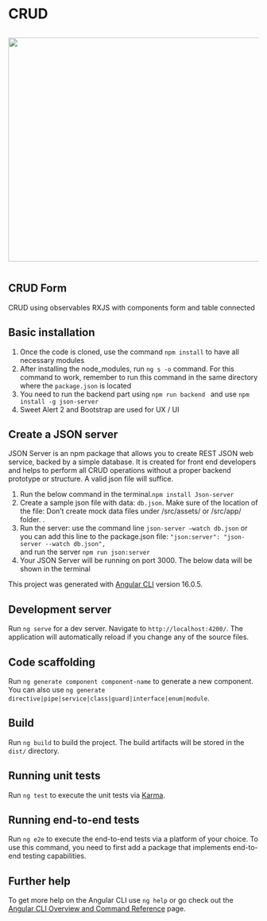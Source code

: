 # CRUD

<div style="display:flex; flex-wrap:wrap; justify-content:center; margin:auto">
   <img style="width:1000px; height:450px; margin:12px" src="https://github.com/LolaGM/CRUD-Form/assets/116545851/94d0de4f-396f-49c7-a913-9c43a1bd9b71">
</div>


## CRUD Form
CRUD using observables RXJS with components form and table connected


## Basic installation

<ol>
    <li>Once the code is cloned, use the command <code>npm install</code> to have all necessary modules</li>
    <li>After installing the node_modules, run <code>ng s -o</code> command. For this command to work, remember to run this command in the same directory where the <code>package.json</code> is located</li>
    <li>You need to run the backend part using <code>npm run backend </code> and use <code>npm install -g json-server</code></li>
    <li>Sweet Alert 2 and Bootstrap are used for UX / UI </li>
</ol>

## Create a JSON server

<p>JSON Server is an npm package that allows you to create REST JSON web service, backed by a simple database. It is created for front end developers and helps to perform all CRUD operations without a proper backend prototype or structure. A valid json file will suffice.</p>

<ol>
    <li>Run the below command in the terminal.<code>npm install Json-server</code></li>
    <li>Create a sample json file with data: <code>db.json</code>. Make sure of the location of the file: Don’t create mock data files under /src/assets/ or /src/app/ folder.
.</li>
    <li>Run the server: use the command line <code>json-server –watch db.json</code> or you can add this line to the package.json file: <code>"json:server": "json-server --watch db.json",
</code>and run the server <code>npm run json:server
</code></li>
<li>Your JSON Server will be running on port 3000. The below data will be shown in the terminal
</li>
</ol>

This project was generated with [Angular CLI](https://github.com/angular/angular-cli) version 16.0.5.

## Development server

Run `ng serve` for a dev server. Navigate to `http://localhost:4200/`. The application will automatically reload if you change any of the source files.

## Code scaffolding

Run `ng generate component component-name` to generate a new component. You can also use `ng generate directive|pipe|service|class|guard|interface|enum|module`.

## Build

Run `ng build` to build the project. The build artifacts will be stored in the `dist/` directory.

## Running unit tests

Run `ng test` to execute the unit tests via [Karma](https://karma-runner.github.io).

## Running end-to-end tests

Run `ng e2e` to execute the end-to-end tests via a platform of your choice. To use this command, you need to first add a package that implements end-to-end testing capabilities.

## Further help

To get more help on the Angular CLI use `ng help` or go check out the [Angular CLI Overview and Command Reference](https://angular.io/cli) page.
